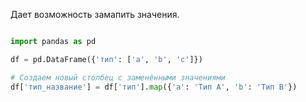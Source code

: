 Дает возможность замапить значения. 

```python 

import pandas as pd

df = pd.DataFrame({'тип': ['a', 'b', 'c']})

# Создаем новый столбец с заменёнными значениями
df['тип_название'] = df['тип'].map({'a': 'Тип A', 'b': 'Тип B'})

```

